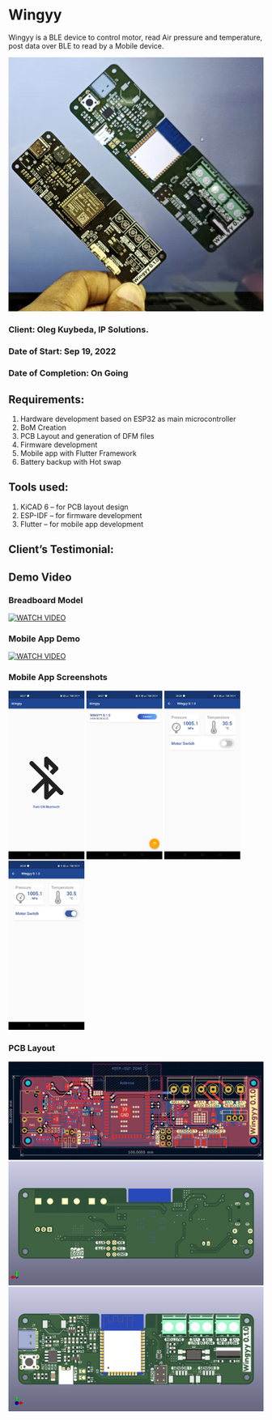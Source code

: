 # Wingyy

Wingyy is a BLE device to control motor, read Air pressure and temperature, post data over BLE to read by a Mobile device.

[<img src="./resource/IMG20221017155740-01.jpeg"/>](/resource/IMG20221017155740-01.jpeg)

### Client: Oleg Kuybeda, IP Solutions.

### Date of Start: Sep 19, 2022

### Date of Completion: On Going

## Requirements:

1. Hardware development based on ESP32 as main microcontroller
2. BoM Creation
3. PCB Layout and generation of DFM files
4. Firmware development
5. Mobile app with Flutter Framework
6. Battery backup with Hot swap

## Tools used:

1. KiCAD 6 – for PCB layout design
2. ESP-IDF – for firmware development
3. Flutter – for mobile app development

## Client’s Testimonial:

## Demo Video

### Breadboard Model

<a href="http://www.youtube.com/watch?feature=player_embedded&v=Svz494yfnNE
" target="_blank"><img src="http://img.youtube.com/vi/Svz494yfnNE/0.jpg" 
alt="WATCH VIDEO"/></a>

### Mobile App Demo

<a href="http://www.youtube.com/watch?feature=player_embedded&v=zm-k4Ea09go
" target="_blank"><img src="http://img.youtube.com/vi/zm-k4Ea09go/0.jpg" 
alt="WATCH VIDEO"/></a>

### Mobile App Screenshots

[<img src="./resource/screen_1.jpg" width="150"/>](/resource/screen_1.jpg)
[<img src="./resource/screen_2.jpg" width="150"/>](/resource/screen_2.jpg)
[<img src="./resource/screen_3.jpg" width="150"/>](/resource/screen_3.jpg)
[<img src="./resource/screen_4.jpg" width="150"/>](/resource/screen_4.jpg)

### PCB Layout

![](/resource/Wingyy_PCB_1.png)
![](/resource/Wingyy_PCB_2.png)
![](/resource/Wingyy_PCB_3.png)

